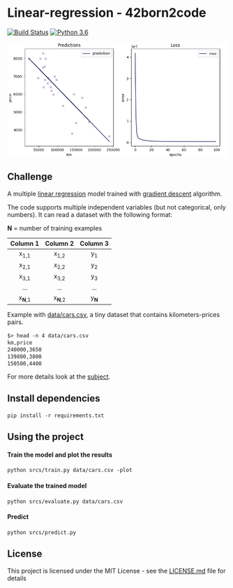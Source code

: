 # Linear-regression - 42born2code
[![Build Status](https://travis-ci.com/fedefloris/Linear-regression.svg?token=dH8C3CpkpNBzxeKzZ8gb&branch=master)](https://travis-ci.com/fedefloris/Linear-regression)
[![Python 3.6](https://img.shields.io/badge/python-3.6-blue.svg)](https://www.python.org/downloads/release/python-360/)

<p align="center">
	<img width="750" src="https://github.com/fedefloris/Linear-regression/blob/master/images/preview.png">
</p>

## Challenge
A multiple [linear regression](https://en.wikipedia.org/wiki/Linear_regression) model trained with [gradient descent](https://en.wikipedia.org/wiki/Gradient_descent) algorithm.

The code supports multiple independent variables (but not categorical, only numbers).
It can read a dataset with the following format:

<b>N</b> = number of training examples

| Column 1 | Column 2 | Column 3 |
| :--: | :--: | :--: |
| x<sub>1,1</sub> | x<sub>1,2</sub> |  y<sub>1</sub> |
| x<sub>2,1</sub> | x<sub>2,2</sub> |  y<sub>2</sub> |
| x<sub>3,1</sub> | x<sub>3,2</sub> |  y<sub>3</sub> |
| ... | ... | ... |
| x<sub><b>N</b>,1</sub> | x<sub><b>N</b>,2</sub> |  y<sub><b>N</b></sub> |

Example with [data/cars.csv](data/cars.csv), a tiny dataset that contains kilometers-prices pairs.
```console
$> head -n 4 data/cars.csv
km,price
240000,3650
139800,3800
150500,4400
```

For more details look at the [subject](subject.pdf).

## Install dependencies
```console
pip install -r requirements.txt
```

## Using the project
#### Train the model and plot the results
```console
python srcs/train.py data/cars.csv -plot
```
#### Evaluate the trained model
```console
python srcs/evaluate.py data/cars.csv
```
#### Predict
```console
python srcs/predict.py
```

## License
This project is licensed under the MIT License - see the [LICENSE.md](LICENSE) file for details
